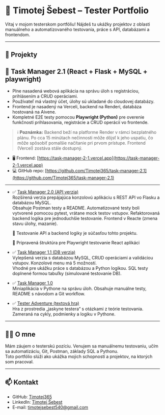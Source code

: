 # 🧪 Timotej Šebest – Tester Portfolio

Vitaj v mojom testerskom portfóliu!
Nájdeš tu ukážky projektov z oblasti manuálneho a automatizovaného testovania, práce s API, databázami a frontendom.

---

## 📁 Projekty

## 📌 Task Manager 2.1 (React + Flask + MySQL + playwright)

- Plne nasadená webová aplikácia na správu úloh s registráciou, prihlásením a CRUD operáciami.  
- Používateľ má vlastný účet, úlohy sú ukladané do cloudovej databázy.  
- Frontend je nasadený na Verceli, backend na Renderi, databáza hostovaná na Aivene.
- Kompletné E2E testy pomocou **Playwright (Python)** pre overenie funkčnosti prihlasovania, registrácie a CRUD operácií vo frontende.

> ℹ️ **Poznámka:** Backend beží na platforme Render v rámci bezplatného plánu. Po cca 15 minútach nečinnosti môže dôjsť k jeho uspatiu, čo môže spôsobiť pomalšie načítanie pri prvom prístupe. Frontend (Vercel) zostáva stále dostupný.

- 🖥️ Frontend: [https://task-manager-2-1.vercel.app](https://task-manager-2-1.vercel.app)
- 💻 GitHub repo: [https://github.com/Timotej365/task-manager-2.1](https://github.com/Timotej365/task-manager-2.1)

---

- ✅ [Task Manager 2.0 (API verzia)](https://github.com/Timotej365/TASK_MANAGER-2.0)  
  Rozšírená verzia prepájajúca konzolovú aplikáciu s REST API vo Flasku a databázou MySQL.  
  Obsahuje Postman testy a README. Automatizované testy boli vytvorené pomocou pytest, vrátane mock testov vstupov.
  Refaktorovaná backend logika pre jednoduchšie testovanie.
  Frontend v Reacte (zmena stavu úlohy, mazanie).
  
   🧪 Testovanie API a backend logiky je súčasťou tohto projektu.
 
   🧪 Pripravená štruktúra pre Playwright testovanie React aplikáci

- ✅ [Task Manager 1.1 (DB verzia)](https://github.com/Timotej365/task-manager-1.1)  
  Vylepšená verzia s databázou MySQL, CRUD operáciami a validáciou vstupov. Konzolové menu má 5 možností.  
  Vhodné pre ukážku práce s databázou a Python logikou. SQL testy doplnené formou tabuľky (simulované testovanie DB).

- ✅ [Task Manager 1.0](https://github.com/Timotej365/task-manager-1.0)  
  Miniaplikácia v Pythone na správu úloh. Obsahuje manuálne testy, README s návodom a Git workflow.


- ✅ [Tester Adventure (textová hra)](https://github.com/Timotej365/TESTER-ADVENTURE)  
  Hra z prostredia „jaskyne testera“ s otázkami z teórie testovania. Zameraná na cykly, podmienky a logiku v Pythone.

---

## 👨‍💻 O mne

Mám záujem o testerskú pozíciu. Venujem sa manuálnemu testovaniu, učím sa automatizáciu, Git, Postman, základy SQL a Pythonu.  
Toto portfólio slúži ako ukážka mojich schopností a projektov, na ktorých som pracoval.

---

## 📫 Kontakt

- GitHub: [Timotej365](https://github.com/Timotej365)
- LinkedIn: [Timotej Šebest](https://www.linkedin.com/in/timotej-šebest-94b513356/)
- E-mail: [timotejsebest540@gmail.com](mailto:timotejsebest540@gmail.com)
